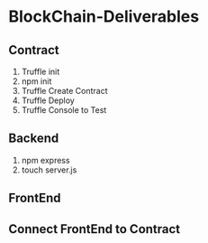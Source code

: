 # BlockChain-Deliverables

## Contract

1. Truffle init
2. npm init
3. Truffle Create Contract
4. Truffle Deploy
5. Truffle Console to Test

## Backend

1. npm express
2. touch server.js

## FrontEnd

## Connect FrontEnd to Contract

